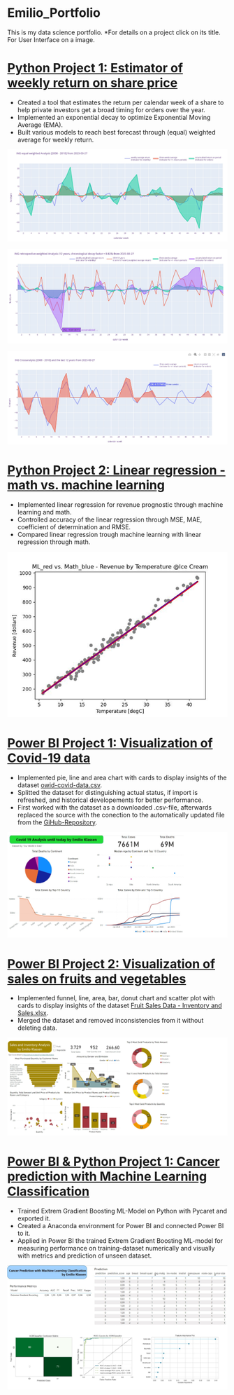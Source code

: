 # Emilio_Portfolio
This is my data science portfolio. 
*For details on a project click on its title. For User Interface on a image.
# [Python Project 1: Estimator of weekly return on share price](https://github.com/crunchingdata/Estimator_of_weekly_return_on_share_price)
* Created a tool that estimates the return per calendar week of a share to help private investors get a broad timing for orders over the year.
* Implemented an exponential decay to optimize Exponential Moving Average (EMA).
* Built various models to reach best forecast through (equal) weighted average for weekly return.

![](/Images/INGreturnanalysis20082010.jpg)

![](/Images/INGretrospectivereturnanalysis12years.jpg)

![](/Images/INGreturncrossanalysis2008201012years.jpg)

# [Python Project 2: Linear regression - math vs. machine learning](https://github.com/crunchingdata/Linear_regression_-_math_vs_machine_learning)
* Implemented linear regression for revenue prognostic through machine learning and math.
* Controlled accuracy of the linear regression through MSE, MAE, coefficient of determination and RMSE.
* Compared linear regression trough machine learning with linear regression through math.

[![](/Images/ML_red_vs_Math_blue_scatterplot.jpg)]()

# [Power BI Project 1: Visualization of Covid-19 data](https://github.com/crunchingdata/Emilio_Portfolio/tree/main)

* Implemented pie, line and area chart with cards to display insights of the dataset [owid-covid-data.csv](https://github.com/owid/covid-19-data/tree/master/public/data).  
* Splitted the dataset for distinguishing actual status, if import is refreshed, and historical developements for better performance.
* First worked with the dataset as a downloaded .csv-file, afterwards replaced the source with the conection to the automatically updated file from the [GiHub-Repository](https://github.com/owid/covid-19-data/tree/master/public/data).

[![](/Images/Dashboard_Covid-19_until_17-05-2023.jpg)](https://app.powerbi.com/view?r=eyJrIjoiYmYzZDE2OWQtNTQxNS00NWMxLWI2YzItOGEyMDJjZjgxM2QzIiwidCI6ImFlOTE5MDJhLTU0MWUtNGQzMi1iZGRmLTJiYzc2ZWQxZGE4MiJ9&pageName=ReportSectione8f96f79bd5e07a9c7db)

# [Power BI Project 2: Visualization of sales on fruits and vegetables](https://github.com/crunchingdata/Emilio_Portfolio/tree/main)
* Implemented funnel, line, area, bar, donut chart and scatter plot with cards to display insights of the dataset [Fruit Sales Data - Inventory and Sales.xlsx](https://github.com/aapci/Fruit-Sales-Data-Analysis).  
* Merged the dataset and removed inconsistencies from it without deleting data.


[![](/Images/Sales_and_Inventory.jpg)](https://app.powerbi.com/view?r=eyJrIjoiMjExYmIwMmItM2MzMC00NDdjLWIyZTYtNmU3ZGE3OTIyYzY0IiwidCI6ImFlOTE5MDJhLTU0MWUtNGQzMi1iZGRmLTJiYzc2ZWQxZGE4MiJ9)

# [Power BI & Python Project 1: Cancer prediction with Machine Learning Classification](https://crunchingdata.github.io/Cancer_Prediction_ML_Python_and_Power_BI/)
* Trained Extrem Gradient Boosting ML-Model on Python with Pycaret and exported it.
* Created a Anaconda environment for Power BI and connected Power BI to it. 
* Applied in Power BI the trained Extrem Gradient Boosting ML-model for measuring performance on training-dataset numerically and visually with metrics and prediction of unseen dataset.


[![](/Images/cancer_predicition_ML.jpg)](https://app.powerbi.com/view?r=eyJrIjoiZjFkYzQ1ZjUtOGUwNi00MWU0LThkMWYtYzcyYzhmNzU5ZGFjIiwidCI6ImFlOTE5MDJhLTU0MWUtNGQzMi1iZGRmLTJiYzc2ZWQxZGE4MiJ9)
